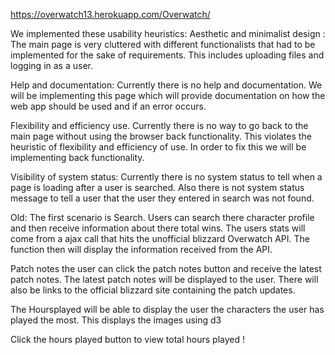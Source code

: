 
https://overwatch13.herokuapp.com/Overwatch/

We implemented these usability heuristics:
Aesthetic and minimalist design : The main page is very cluttered with different functionalists that had to be implemented for the sake of requirements. This includes uploading files and logging in as a user.



Help and documentation: Currently there is no help and documentation. We will be implementing this page which will provide documentation  on how the web app should be used and if an error occurs.

Flexibility and efficiency use. Currently there is no way to go back to the main page without using the browser back functionality. This violates the heuristic of flexibility and efficiency of use. In order to fix this we will be implementing back functionality. 

Visibility of system status: Currently there is no system status to tell when a page is loading after a user is searched. Also there is not system status message to tell a user that the user they entered in search was not found. 











Old:
The first scenario is Search. Users can search there character profile and then receive information about there total wins. The users stats will come from a ajax call that hits the unofficial blizzard Overwatch API. The function then will display the information received from the API.

Patch notes the user can click the patch notes button and receive the latest patch notes. The latest patch notes will be displayed to the user. There will also be links to the official blizzard site containing the patch updates.

The Hoursplayed will be able to display the user the characters the user has played the most.
This displays the images using d3

Click the hours played button to view total hours played !

